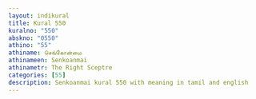 ```yaml
---
layout: indikural
title: Kural 550
kuralno: "550"
abskno: "0550"
athino: "55"
athiname: செங்கோன்மை
athinameen: Senkoanmai
athinametr: The Right Sceptre
categories: [55]
description: Senkoanmai kural 550 with meaning in tamil and english 
---
```


